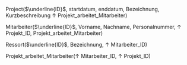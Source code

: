 Project($\underline{ID}$, startdatum, enddatum, Bezeichnung, Kurzbeschreibung $\uparrow$ Projekt_arbeitet_Mitarbeiter)

Mitarbeiter($\underline{ID}$, Vorname, Nachname, Personalnummer, $\uparrow$ Projekt_ID, Projekt_arbeitet_Mitarbeiter)

Ressort($\underline{ID}$, Bezeichnung, $\uparrow$ Mitarbeiter_ID)

Projekt_arbeitet_Mitarbeiter($\uparrow$ Mitarbeiter_ID, $\uparrow$ Projekt_ID)